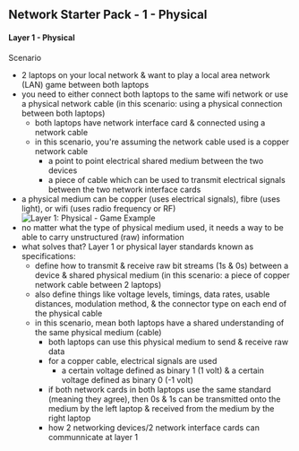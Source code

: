 ## Network Starter Pack - 1 - Physical ##

#### Layer 1 - Physical ####
Scenario
* 2 laptops on your local network & want to play a local area network (LAN) game between both laptops
* you need to either connect both laptops to the same wifi network or use a physical network cable (in this scenario: using a physical connection between both laptops)
  * both laptops have network interface card & connected using a network cable
  * in this scenario, you're assuming the network cable used is a copper network cable 
    * a point to point electrical shared medium between the two devices
    * a piece of cable which can be used to transmit electrical signals between the two network interface cards
* a physical medium can be copper (uses electrical signals), fibre (uses light), or wifi (uses radio frequency or RF)
![Layer 1: Physical - Game Example](https://i.postimg.cc/vHDd51yn/image5.png)
* no matter what the type of physical medium used, it needs a way to be able to carry unstructured (raw) information
* what solves that? Layer 1 or physical layer standards known as specifications:
  * define how to transmit & receive raw bit streams (1s & 0s) between a device & shared physical medium (in this scenario: a piece of copper network cable between 2 laptops)
  * also define things like voltage levels, timings, data rates, usable distances, modulation method, & the connector type on each end of the physical cable
  * in this scenario, mean both laptops have a shared understanding of the same physical medium (cable)
    * both laptops can use this physical medium to send & receive raw data
    * for a copper cable, electrical signals are used
      * a certain voltage defined as binary 1 (1 volt) & a certain voltage defined as binary 0 (-1 volt)
    * if both network cards in both laptops use the same standard (meaning they agree), then 0s & 1s can be transmitted onto the medium by the left laptop & received from the medium by the right laptop
    * how 2 networking devices/2 network interface cards can communnicate at layer 1

